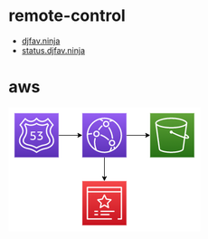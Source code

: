 # remote-control

- [djfav.ninja](https://djfav.ninja)
- [status.djfav.ninja](https://status.djfav.ninja)

# aws

![diagram](./remote-control.drawio.png)
